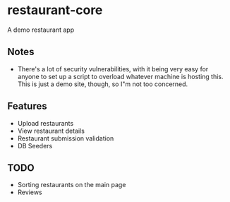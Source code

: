 # restaurant-core

A demo restaurant app

## Notes 

* There's a lot of security vulnerabilities, with it being very easy for anyone to set up a script to overload whatever machine is hosting this. This is just a demo site, though, so I"m not too concerned.

## Features

* Upload restaurants
* View restaurant details
* Restaurant submission validation
* DB Seeders

## TODO

* Sorting restaurants on the main page
* Reviews